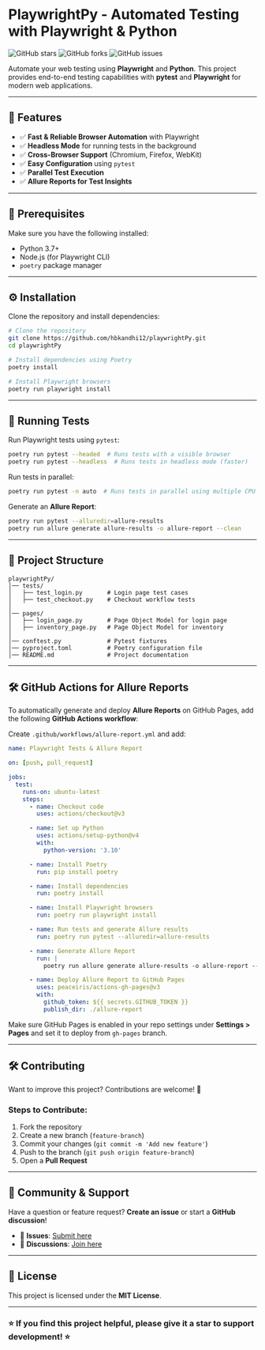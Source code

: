 # PlaywrightPy - Automated Testing with Playwright & Python

![GitHub stars](https://img.shields.io/github/stars/hbkandhi12/playwrightPy?style=social)
![GitHub forks](https://img.shields.io/github/forks/hbkandhi12/playwrightPy?style=social)
![GitHub issues](https://img.shields.io/github/issues/hbkandhi12/playwrightPy)

Automate your web testing using **Playwright** and **Python**. This project provides end-to-end testing capabilities with **pytest** and **Playwright** for modern web applications.

---

## 🚀 Features
- ✅ **Fast & Reliable Browser Automation** with Playwright
- ✅ **Headless Mode** for running tests in the background
- ✅ **Cross-Browser Support** (Chromium, Firefox, WebKit)
- ✅ **Easy Configuration** using `pytest`
- ✅ **Parallel Test Execution**
- ✅ **Allure Reports for Test Insights**

---

## 📌 Prerequisites
Make sure you have the following installed:
- Python 3.7+
- Node.js (for Playwright CLI)
- `poetry` package manager

---

## ⚙️ Installation
Clone the repository and install dependencies:
```bash
# Clone the repository
git clone https://github.com/hbkandhi12/playwrightPy.git
cd playwrightPy

# Install dependencies using Poetry
poetry install

# Install Playwright browsers
poetry run playwright install
```

---

## 🚀 Running Tests
Run Playwright tests using `pytest`:
```bash
poetry run pytest --headed  # Runs tests with a visible browser
poetry run pytest --headless  # Runs tests in headless mode (faster)
```

Run tests in parallel:
```bash
poetry run pytest -n auto  # Runs tests in parallel using multiple CPU cores
```

Generate an **Allure Report**:
```bash
poetry run pytest --alluredir=allure-results
poetry run allure generate allure-results -o allure-report --clean
```

---

## 📁 Project Structure
```
playwrightPy/
│── tests/
│   ├── test_login.py       # Login page test cases
│   ├── test_checkout.py    # Checkout workflow tests
│
│── pages/
│   ├── login_page.py       # Page Object Model for login page
│   ├── inventory_page.py   # Page Object Model for inventory
│
│── conftest.py             # Pytest fixtures
│── pyproject.toml          # Poetry configuration file
│── README.md               # Project documentation
```

---

## 🛠️ GitHub Actions for Allure Reports
To automatically generate and deploy **Allure Reports** on GitHub Pages, add the following **GitHub Actions workflow**:

Create `.github/workflows/allure-report.yml` and add:
```yaml
name: Playwright Tests & Allure Report

on: [push, pull_request]

jobs:
  test:
    runs-on: ubuntu-latest
    steps:
      - name: Checkout code
        uses: actions/checkout@v3

      - name: Set up Python
        uses: actions/setup-python@v4
        with:
          python-version: '3.10'

      - name: Install Poetry
        run: pip install poetry

      - name: Install dependencies
        run: poetry install

      - name: Install Playwright browsers
        run: poetry run playwright install

      - name: Run tests and generate Allure results
        run: poetry run pytest --alluredir=allure-results

      - name: Generate Allure Report
        run: |
          poetry run allure generate allure-results -o allure-report --clean

      - name: Deploy Allure Report to GitHub Pages
        uses: peaceiris/actions-gh-pages@v3
        with:
          github_token: ${{ secrets.GITHUB_TOKEN }}
          publish_dir: ./allure-report
```

Make sure GitHub Pages is enabled in your repo settings under **Settings > Pages** and set it to deploy from `gh-pages` branch.

---

## 🛠️ Contributing
Want to improve this project? Contributions are welcome! 🚀

### Steps to Contribute:
1. Fork the repository
2. Create a new branch (`feature-branch`)
3. Commit your changes (`git commit -m 'Add new feature'`)
4. Push to the branch (`git push origin feature-branch`)
5. Open a **Pull Request**

---

## 📢 Community & Support
Have a question or feature request? **Create an issue** or start a **GitHub discussion**!

- 📌 **Issues**: [Submit here](https://github.com/hbkandhi12/playwrightPy/issues)
- 💬 **Discussions**: [Join here](https://github.com/hbkandhi12/playwrightPy/discussions)

---

## 📜 License
This project is licensed under the **MIT License**.

---

### ⭐ If you find this project helpful, please give it a **star** to support development! ⭐

